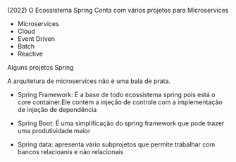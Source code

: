 (2022) O Ecossistema Spring Conta com vários projetos para Microservices 

- Microservices
- Cloud
- Event Driven
- Batch
- Reactive


Alguns projetos Spring
 
 
A arquitetura de microservices não é uma bala de prata.

- Spring Framework: É a base de todo ecossistema spring pois está o core container.Ele contém a injeção de controle com a implementação de injeção de dependência

- Spring Boot: É uma simplificação do spring framework que pode trazer uma produtividade maior

- Spring data: apresenta vário subprojetos que permite trabalhar com bancos 
relacioanis e não relacionais
